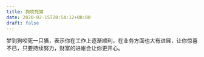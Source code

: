 ```yaml
---
title: 狗咬死猫
date: 2020-02-15T20:54:12+08:00
draft: false
---
```


梦到狗咬死一只猫，表示你在工作上逐渐顺利，在业务方面也大有进展，让你惊喜不已，只要持续努力，财富的进帐会让你更开心。